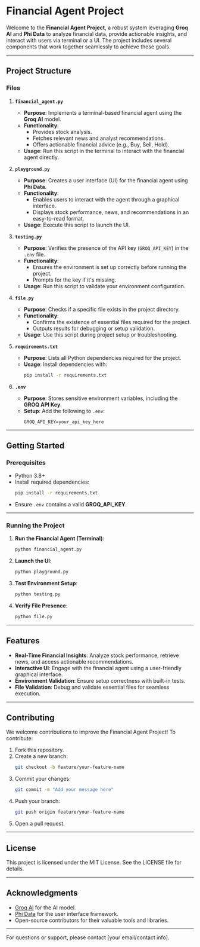 # Financial Agent Project

Welcome to the **Financial Agent Project**, a robust system leveraging **Groq AI** and **Phi Data** to analyze financial data, provide actionable insights, and interact with users via terminal or a UI. The project includes several components that work together seamlessly to achieve these goals.

---

## **Project Structure**

### **Files**

1. **`financial_agent.py`**
   - **Purpose**: Implements a terminal-based financial agent using the **Groq AI** model.
   - **Functionality**:
     - Provides stock analysis.
     - Fetches relevant news and analyst recommendations.
     - Offers actionable financial advice (e.g., Buy, Sell, Hold).
   - **Usage**: Run this script in the terminal to interact with the financial agent directly.

2. **`playground.py`**
   - **Purpose**: Creates a user interface (UI) for the financial agent using **Phi Data**.
   - **Functionality**:
     - Enables users to interact with the agent through a graphical interface.
     - Displays stock performance, news, and recommendations in an easy-to-read format.
   - **Usage**: Execute this script to launch the UI.

3. **`testing.py`**
   - **Purpose**: Verifies the presence of the API key (`GROQ_API_KEY`) in the `.env` file.
   - **Functionality**:
     - Ensures the environment is set up correctly before running the project.
     - Prompts for the key if it's missing.
   - **Usage**: Run this script to validate your environment configuration.

4. **`file.py`**
   - **Purpose**: Checks if a specific file exists in the project directory.
   - **Functionality**:
     - Confirms the existence of essential files required for the project.
     - Outputs results for debugging or setup validation.
   - **Usage**: Use this script during project setup or troubleshooting.

5. **`requirements.txt`**
   - **Purpose**: Lists all Python dependencies required for the project.
   - **Usage**: Install dependencies with:
     ```bash
     pip install -r requirements.txt
     ```

6. **`.env`**
   - **Purpose**: Stores sensitive environment variables, including the **GROQ API Key**.
   - **Setup**: Add the following to `.env`:
     ```
     GROQ_API_KEY=your_api_key_here
     ```

---

## **Getting Started**

### **Prerequisites**
- Python 3.8+
- Install required dependencies:
  ```bash
  pip install -r requirements.txt
  ```
- Ensure `.env` contains a valid **GROQ_API_KEY**.

---

### **Running the Project**

1. **Run the Financial Agent (Terminal)**:
   ```bash
   python financial_agent.py
   ```

2. **Launch the UI**:
   ```bash
   python playground.py
   ```

3. **Test Environment Setup**:
   ```bash
   python testing.py
   ```

4. **Verify File Presence**:
   ```bash
   python file.py
   ```

---

## **Features**

- **Real-Time Financial Insights**: Analyze stock performance, retrieve news, and access actionable recommendations.
- **Interactive UI**: Engage with the financial agent using a user-friendly graphical interface.
- **Environment Validation**: Ensure setup correctness with built-in tests.
- **File Validation**: Debug and validate essential files for seamless execution.

---

## **Contributing**

We welcome contributions to improve the Financial Agent Project! To contribute:
1. Fork this repository.
2. Create a new branch:
   ```bash
   git checkout -b feature/your-feature-name
   ```
3. Commit your changes:
   ```bash
   git commit -m "Add your message here"
   ```
4. Push your branch:
   ```bash
   git push origin feature/your-feature-name
   ```
5. Open a pull request.

---

## **License**

This project is licensed under the MIT License. See the LICENSE file for details.

---

## **Acknowledgments**

- [Groq AI](https://groq.com) for the AI model.
- [Phi Data](https://phidata.io) for the user interface framework.
- Open-source contributors for their valuable tools and libraries.

---

For questions or support, please contact [your email/contact info].

